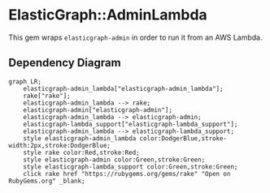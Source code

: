 # ElasticGraph::AdminLambda

This gem wraps `elasticgraph-admin` in order to run it from an AWS Lambda.

## Dependency Diagram

```mermaid
graph LR;
    elasticgraph-admin_lambda["elasticgraph-admin_lambda"];
    rake["rake"];
    elasticgraph-admin_lambda --> rake;
    elasticgraph-admin["elasticgraph-admin"];
    elasticgraph-admin_lambda --> elasticgraph-admin;
    elasticgraph-lambda_support["elasticgraph-lambda_support"];
    elasticgraph-admin_lambda --> elasticgraph-lambda_support;
    style elasticgraph-admin_lambda color:DodgerBlue,stroke-width:2px,stroke:DodgerBlue;
    style rake color:Red,stroke:Red;
    style elasticgraph-admin color:Green,stroke:Green;
    style elasticgraph-lambda_support color:Green,stroke:Green;
    click rake href "https://rubygems.org/gems/rake" "Open on RubyGems.org" _blank;
```
